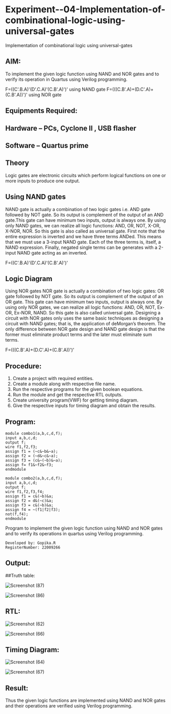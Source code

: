 # Experiment--04-Implementation-of-combinational-logic-using-universal-gates
Implementation of combinational logic using universal-gates
 
## AIM:
To implement the given logic function using NAND and NOR gates and to verify its operation in Quartus using Verilog programming.

F=((C'.B.A)'(D'.C.A)'(C.B'.A)')' using NAND gate
F=(((C.B'.A)+(D.C'.A)+(C.B'.A))')' using NOR gate
## Equipments Required:
## Hardware – PCs, Cyclone II , USB flasher
## Software – Quartus prime


## Theory
Logic gates are electronic circuits which perform logical functions on one or more inputs to produce one output. 

## Using NAND gates
NAND gate is actually a combination of two logic gates i.e. AND gate followed by NOT gate. So its output is complement of the output of an AND gate.This gate can have minimum two inputs, output is always one. By using only NAND gates, we can realize all logic functions: AND, OR, NOT, X-OR, X-NOR, NOR. So this gate is also called as universal gate. First note that the entire expression is inverted and we have three terms ANDed. This means that we must use a 3-input NAND gate. Each of the three terms is, itself, a NAND expression. Finally, negated single terms can be generates with a 2-input NAND gate acting as an inverted.

F=((C'.B.A)'(D'.C.A)'(C.B'.A)')'

## Logic Diagram

Using NOR gates
NOR gate is actually a combination of two logic gates: OR gate followed by NOT gate. So its output is complement of the output of an OR gate. This gate can have minimum two inputs, output is always one. By using only NOR gates, we can realize all logic functions: AND, OR, NOT, Ex-OR, Ex-NOR, NAND. So this gate is also called universal gate. Designing a circuit with NOR gates only uses the same basic techniques as designing a circuit with NAND gates; that is, the application of deMorgan’s theorem. The only difference between NOR gate design and NAND gate design is that the former must eliminate product terms and the later must eliminate sum terms.

F=(((C.B'.A)+(D.C'.A)+(C.B'.A))')'

## Procedure:


1. Create a project with required entities.
2. Create a module along with respective file name.
3. Run the respective programs for the given boolean equations.
4. Run the module and get the respective RTL outputs.
5. Create university program(VWF) for getting timing diagram.
6. Give the respective inputs for timing diagram and obtain the results.

## Program:

```
module combo1(a,b,c,d,f);
input a,b,c,d;
output f;
wire f1,f2,f3;
assign f1 = (~c&~b&~a);
assign f2 = (~d&~c&~a);
assign f3 = (c&~(~b)&~a);
assign f= f1&~f2&~f3;
endmodule
```

```
module combo2(a,b,c,d,f);
input a,b,c,d;
output f;
wire f1,f2,f3,f4;
assign f1 = c&(~b)&a;
assign f2 = d&(~c)&a;
assign f3 = c&(~b)&a;
assign f4 = ~(f1|f2|f3);
not(f,f4);
endmodule
```

Program to implement the given logic function using NAND and NOR gates and to verify its operations in quartus using Verilog programming.
```
Developed by: Gopika.R 
RegisterNumber: 22009266 
```

## Output:

##Truth table:

![Screenshot (87)](https://user-images.githubusercontent.com/122762773/214753265-03f12c07-789d-4c14-b28c-c981f230e272.png)

![Screenshot (86)](https://user-images.githubusercontent.com/122762773/214753296-a6d51a2d-5ea3-4200-b202-f02c5d569529.png)

## RTL:

![Screenshot (62)](https://user-images.githubusercontent.com/122762773/214752806-b0f071bf-e783-4736-a763-eb3558a2870b.png)


![Screenshot (66)](https://user-images.githubusercontent.com/122762773/214752853-10a0d5ad-50b3-4d8f-8c5b-2fdba012760c.png)

## Timing Diagram:

![Screenshot (64)](https://user-images.githubusercontent.com/122762773/214753010-727b3864-356c-4048-8830-b3f447ce4d21.png)


![Screenshot (67)](https://user-images.githubusercontent.com/122762773/214753023-85ddf1de-22e5-427e-94a7-199827723516.png)

## Result:
Thus the given logic functions are implemented using NAND and NOR gates and their operations are verified using Verilog programming.
